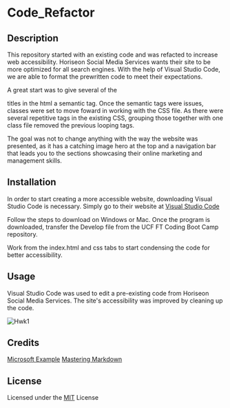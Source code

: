 # Code_Refactor

## Description 

This repository started with an existing code and was refacted to increase web accessibility. Horiseon Social Media Services wants their site to be more optimized for all search engines. With the help of Visual Studio Code, we are able to format the prewritten code to meet their expectations.

A great start was to give several of the <div> titles in the html a semantic tag. Once the semantic tags were issues, classes were set to move foward in working with the CSS file. As there were several repetitive tags in the existing CSS, grouping those together with one class file removed the previous looping tags. 

The goal was not to change anything with the way the website was presented, as it has a catching image hero at the top and a navigation bar that leads you to the sections showcasing their online marketing and management skills.

## Installation

In order to start creating a more accessible website, downloading Visual Studio Code is necessary. Simply go to their website at [Visual Studio Code](https://code.visualstudio.com/)

Follow the steps to download on Windows or Mac. Once the program is downloaded, transfer the Develop file from the UCF FT Coding Boot Camp repository. 

Work from the index.html and css tabs to start condensing the code for better accessibility.

## Usage 

Visual Studio Code was used to edit a pre-existing code from Horiseon Social Media Services. The site's accessibility was improved by cleaning up the code.

![Hwk1](https://user-images.githubusercontent.com/66146854/83951314-9e71a080-a7fe-11ea-9201-552545a4ea27.png "Visual Studio Code")


## Credits

[Microsoft Example](https://github.com/microsoft/vscode)
[Mastering Markdown](https://guides.github.com/features/mastering-markdown/)


## License

Licensed under the [MIT](https://choosealicense.com/licenses/mit/#) License
